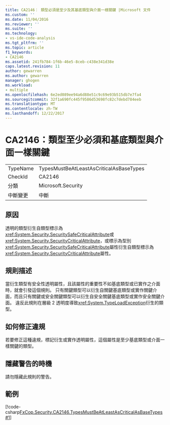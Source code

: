 ```yaml
---
title: CA2146： 類型必須是至少及其基底類型與介面一樣關鍵 |Microsoft 文件
ms.custom: ''
ms.date: 11/04/2016
ms.reviewer: ''
ms.suite: ''
ms.technology:
- vs-ide-code-analysis
ms.tgt_pltfrm: ''
ms.topic: article
f1_keywords:
- CA2146
ms.assetid: 241fb784-1f6b-46e5-8ceb-c438e341d38e
caps.latest.revision: 11
author: gewarren
ms.author: gewarren
manager: ghogen
ms.workload:
- multiple
ms.openlocfilehash: 6e2ed089ee94a6d88e51c9c69e93b515db7e7fa4
ms.sourcegitcommit: 32f1a690fc445f9586d53698fc82c7debd784eeb
ms.translationtype: MT
ms.contentlocale: zh-TW
ms.lasthandoff: 12/22/2017
---
```

# <a name="ca2146-types-must-be-at-least-as-critical-as-their-base-types-and-interfaces"></a>CA2146：類型至少必須和基底類型與介面一樣關鍵
|||  
|-|-|  
|TypeName|TypesMustBeAtLeastAsCriticalAsBaseTypes|  
|CheckId|CA2146|  
|分類|Microsoft.Security|  
|中斷變更|中斷|  
  
## <a name="cause"></a>原因  
 透明的類型衍生自類型標示為<xref:System.Security.SecuritySafeCriticalAttribute>或<xref:System.Security.SecurityCriticalAttribute>，或標示為型別<xref:System.Security.SecuritySafeCriticalAttribute>屬性衍生自類型標示為<xref:System.Security.SecurityCriticalAttribute>屬性。  
  
## <a name="rule-description"></a>規則描述  
 當衍生類型有安全性透明屬性，且該屬性的重要性不如基底類型或已實作之介面時，就會引發這個規則。 只有關鍵類型可以衍生自關鍵基底類型或實作關鍵介面，而且只有關鍵或安全關鍵類型可以衍生自安全關鍵基底類型或實作安全關鍵介面。 違反此規則在層級 2 透明度導致<xref:System.TypeLoadException>衍生的類型。  
  
## <a name="how-to-fix-violations"></a>如何修正違規  
 若要修正這種違規，標記衍生或實作透明屬性，這個屬性是至少基底類型或介面一樣關鍵的類型。  
  
## <a name="when-to-suppress-warnings"></a>隱藏警告的時機  
 請勿隱藏此規則的警告。  
  
## <a name="example"></a>範例  
 [!code-csharp[FxCop.Security.CA2146.TypesMustBeAtLeastAsCriticalAsBaseTypes#1](../code-quality/codesnippet/CSharp/ca2146-types-must-be-at-least-as-critical-as-their-base-types-and-interfaces_1.cs)]